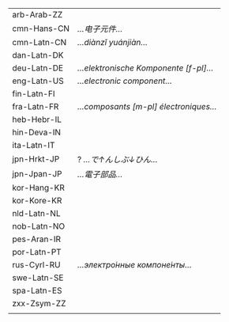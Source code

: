| | |
|-|-|
| arb-Arab-ZZ |  |
| cmn-Hans-CN | _…电子元件…_ |
| cmn-Latn-CN | _…diànzǐ yuánjiàn…_ |
| dan-Latn-DK |  |
| deu-Latn-DE | _…elektronische Komponente [f-pl]…_ |
| eng-Latn-US | _…electronic component…_ |
| fin-Latn-FI |  |
| fra-Latn-FR | _…composants [m-pl] électroniques…_ |
| heb-Hebr-IL |  |
| hin-Deva-IN |  |
| ita-Latn-IT |  |
| jpn-Hrkt-JP | ? _…で↑んしぶ↓ひん…_ |
| jpn-Jpan-JP | _…電子部品…_ |
| kor-Hang-KR |  |
| kor-Kore-KR |  |
| nld-Latn-NL |  |
| nob-Latn-NO |  |
| pes-Aran-IR |  |
| por-Latn-PT |  |
| rus-Cyrl-RU | _…электро́нные компоне́нты…_ |
| swe-Latn-SE |  |
| spa-Latn-ES |  |
| zxx-Zsym-ZZ |  |
|  |  |
